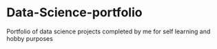# Data-Science-portfolio
Portfolio of data science projects completed by me for self learning and hobby purposes
